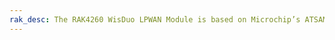```yaml
---
rak_desc: The RAK4260 WisDuo LPWAN Module is based on Microchip’s ATSAMR34J18B. It is a SiP device integrating a 32-bit ARM Cortex -M0+ MCU with a LoRa Transceiver.
---
```


<rk-redirect to="/Product-Categories/WisDuo/RAK4260-Module/Overview/"/>